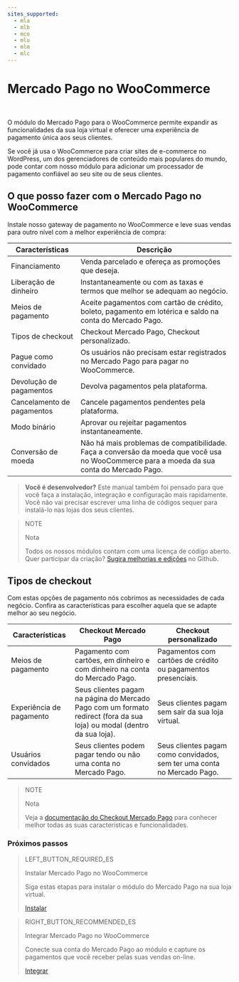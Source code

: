 ```yaml
---
sites_supported:
  - mla
  - mlb
  - mco
  - mlu
  - mlm
  - mlc
---
```


# Mercado Pago no WooCommerce
<br/>

O módulo do Mercado Pago para o WooCommerce permite expandir as funcionalidades da sua loja virtual e oferecer uma experiência de pagamento única aos seus clientes.

Se você já usa o WooCommerce para criar sites de e-commerce no WordPress, um dos gerenciadores de conteúdo mais populares do mundo, pode contar com nosso módulo para adicionar um processador de pagamento confiável ao seu site ou de seus clientes.

## O que posso fazer com o Mercado Pago no WooCommerce

Instale nosso gateway de pagamento no WooCommerce e leve suas vendas para outro nível com a melhor experiência de compra:

| Características               | Descrição                                                                  	                                                              |
|-------------------------------|-------------------------------------------------------------------------------------------------------------------------------------------|
| Financiamento                	| Venda parcelado e ofereça as promoções que deseja.                    	                                                                |
| Liberação de dinheiro         | Instantaneamente ou com as taxas e termos que melhor se adequam ao negócio.    	                                                                |
| Meios de pagamento            | Aceite pagamentos com cartão de crédito, boleto, pagamento em lotérica e saldo na conta do Mercado Pago.                                    |
| Tipos de checkout             | Checkout Mercado Pago, Checkout personalizado.                                                               	                                    |
| Pague como convidado          | Os usuários não precisam estar registrados no Mercado Pago para pagar no WooCommerce.                                              |
| Devolução de pagamentos       | Devolva pagamentos pela plataforma.                                                               	                                      |
| Cancelamento de pagamentos    | Cancele pagamentos pendentes pela plataforma.                            	                                                            |
| Modo binário                  | Aprovar ou rejeitar pagamentos instantaneamente. 	                                                                                                  |
| Conversão de moeda            | Não há mais problemas de compatibilidade. Faça a conversão da moeda que você usa no WooCommerce para a moeda da sua conta do Mercado Pago.|

>**Você é desenvolvedor?**
>Este manual também foi pensado para que você faça a instalação, integração e configuração mais rapidamente. Você não vai precisar escrever uma linha de códigos sequer para instalá-lo nas lojas dos seus clientes. 

<span></span>

> NOTE
>
> Nota
> 
> Todos os nossos módulos contam com uma licença de código aberto. Quer participar da criação? [Sugira melhorias e edições](https://github.com/mercadopago/cart-woocommerce) no Github.

## Tipos de checkout

Com estas opções de pagamento nós cobrimos as necessidades de cada negócio. Confira as características para escolher aquela que se adapte melhor ao seu negócio.

| Características     | Checkout Mercado Pago                                                                                                                 | Checkout personalizado                                         |
|---------------------|--------------------------------------------------------------------------------------------------------------------------------|----------------------------------------------------------------|
| Meios de pagamento  | Pagamento com cartões, em dinheiro e com dinheiro na conta do Mercado Pago.                                                    | Pagamentos com cartões de crédito ou pagamentos presenciais.   |
| Experiência de pagamento | Seus clientes pagam na página do Mercado Pago com um formato redirect (fora da sua loja) ou modal (dentro da sua loja).   | Seus clientes pagam sem sair da sua loja virtual.              |
| Usuários convidados | Seus clientes podem pagar tendo ou não uma conta no Mercado Pago.                                                              | Seus clientes pagam como convidados, sem ter uma conta no Mercado Pago.|

> NOTE
>
> Nota
>
> Veja a [documentação do Checkout Mercado Pago](https://www.mercadopago.com.br/developers/pt/guides/payments/web-payment-checkout/introduction/) para conhecer melhor todas as suas características e funcionalidades.

### Próximos passos

> LEFT_BUTTON_REQUIRED_ES
>
> Instalar Mercado Pago no WooCommerce
>
> Siga estas etapas para instalar o módulo do Mercado Pago na sua loja virtual.
>
> 
> [Instalar](https://www.mercadopago.com.br/developers/pt/plugins_sdks/plugins/woocommerce/instalation/)

> RIGHT_BUTTON_RECOMMENDED_ES
>
> Integrar Mercado Pago no WooCommerce
>
> Conecte sua conta do Mercado Pago ao módulo e capture os pagamentos que você receber pelas suas vendas on-line.
>
> [Integrar](https://www.mercadopago.com.br/developers/pt/plugins_sdks/plugins/woocommerce/integration/)